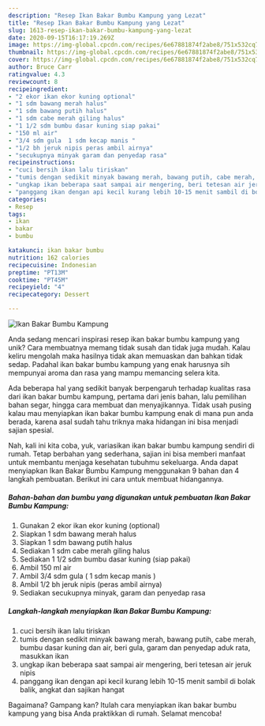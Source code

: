 ```yaml
---
description: "Resep Ikan Bakar Bumbu Kampung yang Lezat"
title: "Resep Ikan Bakar Bumbu Kampung yang Lezat"
slug: 1613-resep-ikan-bakar-bumbu-kampung-yang-lezat
date: 2020-09-15T16:17:19.269Z
image: https://img-global.cpcdn.com/recipes/6e67881874f2abe8/751x532cq70/ikan-bakar-bumbu-kampung-foto-resep-utama.jpg
thumbnail: https://img-global.cpcdn.com/recipes/6e67881874f2abe8/751x532cq70/ikan-bakar-bumbu-kampung-foto-resep-utama.jpg
cover: https://img-global.cpcdn.com/recipes/6e67881874f2abe8/751x532cq70/ikan-bakar-bumbu-kampung-foto-resep-utama.jpg
author: Bruce Carr
ratingvalue: 4.3
reviewcount: 8
recipeingredient:
- "2 ekor ikan ekor kuning optional"
- "1 sdm bawang merah halus"
- "1 sdm bawang putih halus"
- "1 sdm cabe merah giling halus"
- "1 1/2 sdm bumbu dasar kuning siap pakai"
- "150 ml air"
- "3/4 sdm gula  1 sdm kecap manis "
- "1/2 bh jeruk nipis peras ambil airnya"
- "secukupnya minyak garam dan penyedap rasa"
recipeinstructions:
- "cuci bersih ikan lalu tiriskan"
- "tumis dengan sedikit minyak bawang merah, bawang putih, cabe merah, bumbu dasar kuning dan air, beri gula, garam dan penyedap aduk rata, masukkan ikan"
- "ungkap ikan beberapa saat sampai air mengering, beri tetesan air jeruk nipis"
- "panggang ikan dengan api kecil kurang lebih 10-15 menit sambil di bolak balik, angkat dan sajikan hangat"
categories:
- Resep
tags:
- ikan
- bakar
- bumbu

katakunci: ikan bakar bumbu 
nutrition: 162 calories
recipecuisine: Indonesian
preptime: "PT13M"
cooktime: "PT45M"
recipeyield: "4"
recipecategory: Dessert

---
```



![Ikan Bakar Bumbu Kampung](https://img-global.cpcdn.com/recipes/6e67881874f2abe8/751x532cq70/ikan-bakar-bumbu-kampung-foto-resep-utama.jpg)

Anda sedang mencari inspirasi resep ikan bakar bumbu kampung yang unik? Cara membuatnya memang tidak susah dan tidak juga mudah. Kalau keliru mengolah maka hasilnya tidak akan memuaskan dan bahkan tidak sedap. Padahal ikan bakar bumbu kampung yang enak harusnya sih mempunyai aroma dan rasa yang mampu memancing selera kita.

Ada beberapa hal yang sedikit banyak berpengaruh terhadap kualitas rasa dari ikan bakar bumbu kampung, pertama dari jenis bahan, lalu pemilihan bahan segar, hingga cara membuat dan menyajikannya. Tidak usah pusing kalau mau menyiapkan ikan bakar bumbu kampung enak di mana pun anda berada, karena asal sudah tahu triknya maka hidangan ini bisa menjadi sajian spesial.




Nah, kali ini kita coba, yuk, variasikan ikan bakar bumbu kampung sendiri di rumah. Tetap berbahan yang sederhana, sajian ini bisa memberi manfaat untuk membantu menjaga kesehatan tubuhmu sekeluarga. Anda dapat menyiapkan Ikan Bakar Bumbu Kampung menggunakan 9 bahan dan 4 langkah pembuatan. Berikut ini cara untuk membuat hidangannya.

<!--inarticleads1-->

##### Bahan-bahan dan bumbu yang digunakan untuk pembuatan Ikan Bakar Bumbu Kampung:

1. Gunakan 2 ekor ikan ekor kuning (optional)
1. Siapkan 1 sdm bawang merah halus
1. Siapkan 1 sdm bawang putih halus
1. Sediakan 1 sdm cabe merah giling halus
1. Sediakan 1 1/2 sdm bumbu dasar kuning (siap pakai)
1. Ambil 150 ml air
1. Ambil 3/4 sdm gula ( 1 sdm kecap manis )
1. Ambil 1/2 bh jeruk nipis (peras ambil airnya)
1. Sediakan secukupnya minyak, garam dan penyedap rasa




<!--inarticleads2-->

##### Langkah-langkah menyiapkan Ikan Bakar Bumbu Kampung:

1. cuci bersih ikan lalu tiriskan
1. tumis dengan sedikit minyak bawang merah, bawang putih, cabe merah, bumbu dasar kuning dan air, beri gula, garam dan penyedap aduk rata, masukkan ikan
1. ungkap ikan beberapa saat sampai air mengering, beri tetesan air jeruk nipis
1. panggang ikan dengan api kecil kurang lebih 10-15 menit sambil di bolak balik, angkat dan sajikan hangat




Bagaimana? Gampang kan? Itulah cara menyiapkan ikan bakar bumbu kampung yang bisa Anda praktikkan di rumah. Selamat mencoba!
